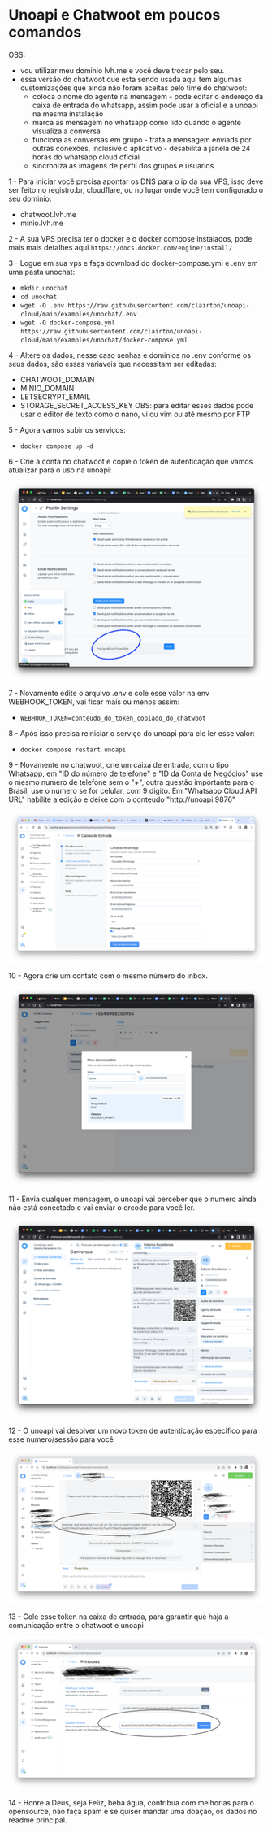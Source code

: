 # Unoapi e Chatwoot em poucos comandos

OBS: 
  - vou utilizar meu dominio lvh.me e você deve trocar pelo seu.
  - essa versão do chatwoot que esta sendo usada aqui tem algumas customizações que ainda não foram aceitas pelo time do chatwoot:
    - coloca o nome do agente na mensagem
    -⁠ pode editar o endereço da caixa de entrada do whatsapp, assim pode usar a oficial e a unoapi na mesma instalação
    - marca as mensagem no whatsapp como lido quando o agente visualiza a conversa
    - funciona as conversas em grupo
    -⁠ trata a mensagem enviads por outras conexões, inclusive o aplicativo
    -⁠ desabilita a janela de 24 horas do whatsapp cloud oficial
    - sincroniza as imagens de perfil dos grupos e usuarios

1 - Para iniciar você precisa apontar os DNS para o ip da sua VPS, isso deve ser feito no registro.br, cloudflare, ou no lugar onde você tem configurado o seu dominio:
  - chatwoot.lvh.me
  - minio.lvh.me

2 - A sua VPS precisa ter o docker e o docker compose instalados, pode mais mais detalhes aqui `https://docs.docker.com/engine/install/`

3 - Logue em sua vps e faça download do docker-compose.yml e .env em uma pasta unochat:
  - `mkdir unochat`
  - `cd unochat`
  - `wget -O .env https://raw.githubusercontent.com/clairton/unoapi-cloud/main/examples/unochat/.env`
  - `wget -O docker-compose.yml https://raw.githubusercontent.com/clairton/unoapi-cloud/main/examples/unochat/docker-compose.yml`

4 - Altere os dados, nesse caso senhas e dominios no .env conforme os seus dados, são essas variaveis que necessitam ser editadas:
  - CHATWOOT_DOMAIN
  - MINIO_DOMAIN
  - LETSECRYPT_EMAIL
  - STORAGE_SECRET_ACCESS_KEY
  OBS: para editar esses dados pode usar o editor de texto como o nano, vi ou vim ou até mesmo por FTP

5 - Agora vamos subir os serviços:
  - `docker compose up -d`

6 - Crie a conta no chatwoot e copie o token de autenticação que vamos atualizar para o uso na unoapi:

![image](prints/copy_token.png)

7 - Novamente edite o arquivo .env e cole esse valor na env WEBHOOK_TOKEN, vai ficar mais ou menos assim:
  - `WEBHOOK_TOKEN=conteudo_do_token_copiado_do_chatwoot`

8 - Após isso precisa reiniciar o serviço do unoapi para ele ler esse valor:
  - `docker compose restart unoapi`

9 - Novamente no chatwoot, crie um caixa de entrada, com o tipo Whatsapp, em "ID do número de telefone" e "ID da Conta de Negócios" use o mesmo numero de telefone sem o "+", outra questão importante para o Brasil, use o numero se for celular, com 9 digito. Em "Whatsapp Cloud API URL" habilite a edição e deixe com o conteudo "http://unoapi:9876"

![image](prints/create_inbox.png)

10 - Agora crie um contato com o mesmo número do inbox.

![image](prints/create_contact.png)

11 - Envia qualquer mensagem, o unoapi vai perceber que o numero ainda não está conectado e vai enviar o qrcode para você ler.

![image](prints/read_qrcode.png)

12 - O unoapi vai desolver um novo token de autenticação especifico para esse numero/sessão para você

![image](prints/copy_uno_token.png)

13 - Cole esse token na caixa de entrada, para garantir que haja a comunicação entre o chatwoot e unoapi

![image](prints/update_inbox.png)

14 - Honre a Deus, seja Feliz, beba água, contribua com melhorias para o opensource, não faça spam e se quiser mandar uma doação, os dados no readme principal.